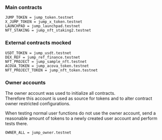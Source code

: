 ### Main contracts

```
JUMP_TOKEN = jump_token.testnet
X_JUMP_TOKEN = jump_x_token.testnet
LAUNCHPAD = jump_launchpad.testnet
NFT_STAKING = jump_nft_staking2.testnet
```

### External contracts mocked

```
USDT_TOKEN = jump_usdt.testnet
DEX_REF = jump_ref_finance.testnet
NFT_PROJECT = jump_sample_nft.testnet
ACOVA_TOKEN = jump_acova_token.testnet
NFT_PROJECT_TOKEN = jump_nft_token.testnet 
```

### Owner accounts
The owner account was used to initialize all contracts.  
Therefore this account is used as source for tokens and to alter
contract owner restricted configurations.

When testing normal user functions do not use the owner account, send
a reasonable amount of tokens to a newly created user account and
perform tests there.
```
OWNER_ALL = jump_owner.testnet
```